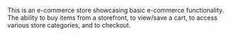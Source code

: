 This is an e-commerce store showcasing basic e-commerce functionality. The ability to buy items from a storefront, to view/save a cart, to access various store categories, and to checkout. 